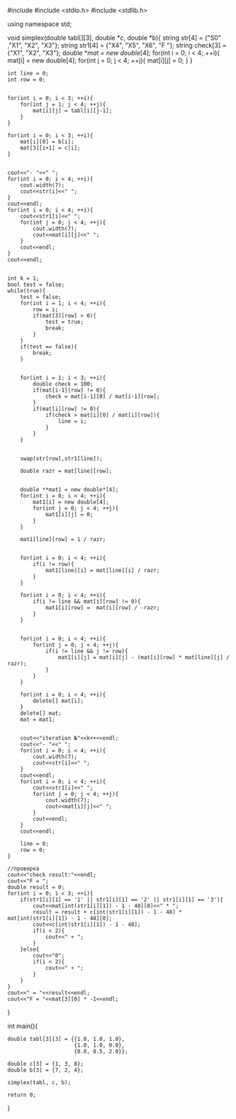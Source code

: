 #include <iostream>
#include <stdio.h>
#include <stdlib.h>


using namespace std;

void simplex(double tabl[][3], double *c, double *b){
    string str[4] = {"S0" ,"X1", "X2", "X3"};
    string str1[4] = {"X4", "X5", "X6", "F "};
    string check[3] = {"X1", "X2", "X3"};
    double **mat = new double*[4];
    for(int i = 0; i < 4; ++i){
        mat[i] = new double[4];
        for(int j = 0; j < 4; ++j){
            mat[i][j] = 0;
        }
    }



    int line = 0;
    int row = 0;


    for(int i = 0; i < 3; ++i){
        for(int j = 1; j < 4; ++j){
            mat[i][j] = tabl[i][j-1];
        }
    }

    for(int i = 0; i < 3; ++i){
        mat[i][0] = b[i];
        mat[3][i+1] = c[i];
    }


    cout<<"- "<<" ";
    for(int i = 0; i < 4; ++i){
        cout.width(7);
        cout<<str[i]<<" ";
    }
    cout<<endl;
    for(int i = 0; i < 4; ++i){
        cout<<str1[i]<<" ";
        for(int j = 0; j < 4; ++j){
            cout.width(7);
            cout<<mat[i][j]<<" ";
        }
        cout<<endl;
    }
    cout<<endl;


    int k = 1;
    bool test = false;
    while(true){
        test = false;
        for(int i = 1; i < 4; ++i){
            row = i;
            if(mat[3][row] > 0){
                test = true;
                break;
            }
        }
        if(test == false){
            break;
        }


        for(int i = 1; i < 3; ++i){
            double check = 100;
            if(mat[i-1][row] != 0){
                check = mat[i-1][0] / mat[i-1][row];
            }
            if(mat[i][row] != 0){
                if(check > mat[i][0] / mat[i][row]){
                    line = i;
                }
            }
        }


        swap(str[row],str1[line]);

        double razr = mat[line][row];


        double **mat1 = new double*[4];
        for(int i = 0; i < 4; ++i){
            mat1[i] = new double[4];
            for(int j = 0; j < 4; ++j){
                mat1[i][j] = 0;
            }
        }

        mat1[line][row] = 1 / razr;


        for(int i = 0; i < 4; ++i){
            if(i != row){
                mat1[line][i] = mat[line][i] / razr;
            }
        }

        for(int i = 0; i < 4; ++i){
            if(i != line && mat[i][row] != 0){
                mat1[i][row] =  mat[i][row] / -razr;
            }
        }


        for(int i = 0; i < 4; ++i){
            for(int j = 0; j < 4; ++j){
                if(i != line && j != row){
                    mat1[i][j] = mat[i][j] - (mat[i][row] * mat[line][j] / razr);
                }
            }
        }

        for(int i = 0; i < 4; ++i){
            delete[] mat[i];
        }
        delete[] mat;
        mat = mat1;


        cout<<"iteration №"<<k++<<endl;
        cout<<"- "<<" ";
        for(int i = 0; i < 4; ++i){
            cout.width(7);
            cout<<str[i]<<" ";
        }
        cout<<endl;
        for(int i = 0; i < 4; ++i){
            cout<<str1[i]<<" ";
            for(int j = 0; j < 4; ++j){
                cout.width(7);
                cout<<mat[i][j]<<" ";
            }
            cout<<endl;
        }
        cout<<endl;

        line = 0;
        row = 0;
    }

    //проверка
    cout<<"check result:"<<endl;
    cout<<"F = ";
    double result = 0;
    for(int i = 0; i < 3; ++i){
        if(str1[i][1] == '1' || str1[i][1] == '2' || str1[i][1] == '3'){
            cout<<mat[int(str1[i][1]) - 1 - 48][0]<<" * ";
            result = result + c[int(str1[i][1]) - 1 - 48] * mat[int(str1[i][1]) - 1 - 48][0];
            cout<<c[int(str1[i][1]) - 1 - 48];
            if(i < 2){
                cout<<" + ";
            }
        }else{
            cout<<"0";
            if(i < 2){
                cout<<" + ";
            }
        }
    }
    cout<<" = "<<result<<endl;
    cout<<"F = "<<mat[3][0] * -1<<endl;
}




int main(){


    double tabl[3][3] = {{1.0, 1.0, 1.0},
                         {1.0, 1.0, 0.0},
                         {0.0, 0.5, 2.0}};

    double c[3] = {1, 3, 8};
    double b[3] = {7, 2, 4};

    simplex(tabl, c, b);

    return 0;
}

